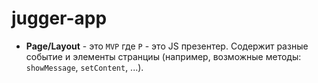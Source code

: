 # jugger-app

- **Page/Layout** - это `MVP` где `P` - это JS презентер. Содержит разные событие и элементы странциы (например, возможные методы: `showMessage`, `setContent`, ...).
